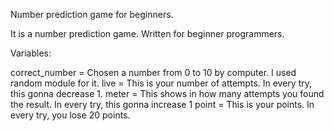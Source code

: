 Number prediction game for beginners.

It is a number prediction game. Written for beginner programmers.

Variables:

correct_number = Chosen a number from 0 to 10 by computer. I used random module for it. live = This is your number of attempts. In every try, this gonna decrease 1. meter = This shows in how many attempts you found the result. In every try, this gonna increase 1 point = This is your points. In every try, you lose 20 points.
